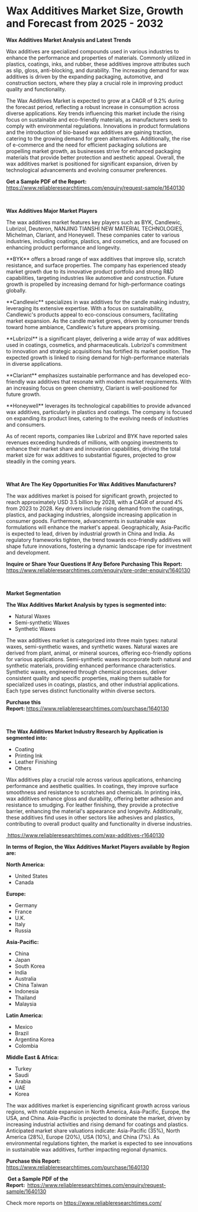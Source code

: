 <p><h1>Wax Additives Market Size, Growth and Forecast from 2025 - 2032</h1></p><p><strong>Wax Additives Market Analysis and Latest Trends</strong></p>
<p><p>Wax additives are specialized compounds used in various industries to enhance the performance and properties of materials. Commonly utilized in plastics, coatings, inks, and rubber, these additives improve attributes such as slip, gloss, anti-blocking, and durability. The increasing demand for wax additives is driven by the expanding packaging, automotive, and construction sectors, where they play a crucial role in improving product quality and functionality.</p><p>The Wax Additives Market is expected to grow at a CAGR of 9.2% during the forecast period, reflecting a robust increase in consumption across diverse applications. Key trends influencing this market include the rising focus on sustainable and eco-friendly materials, as manufacturers seek to comply with environmental regulations. Innovations in product formulations and the introduction of bio-based wax additives are gaining traction, catering to the growing demand for green alternatives. Additionally, the rise of e-commerce and the need for efficient packaging solutions are propelling market growth, as businesses strive for enhanced packaging materials that provide better protection and aesthetic appeal. Overall, the wax additives market is positioned for significant expansion, driven by technological advancements and evolving consumer preferences.</p></p>
<p><strong>Get a Sample PDF of the Report:&nbsp;</strong> <a href="https://www.reliableresearchtimes.com/enquiry/request-sample/1640130?utm_campaign=3287&utm_medium=2&utm_source=Github&utm_content=ia&utm_term=05032025&utm_id=wax-additives">https://www.reliableresearchtimes.com/enquiry/request-sample/1640130</a></p>
<p>&nbsp;</p>
<p><strong>Wax Additives Major Market Players</strong></p>
<p><p>The wax additives market features key players such as BYK, Candlewic, Lubrizol, Deuteron, NANJING TIANSHI NEW MATERIAL TECHNOLOGIES, Michelman, Clariant, and Honeywell. These companies cater to various industries, including coatings, plastics, and cosmetics, and are focused on enhancing product performance and longevity.</p><p>**BYK** offers a broad range of wax additives that improve slip, scratch resistance, and surface properties. The company has experienced steady market growth due to its innovative product portfolio and strong R&D capabilities, targeting industries like automotive and construction. Future growth is propelled by increasing demand for high-performance coatings globally.</p><p>**Candlewic** specializes in wax additives for the candle making industry, leveraging its extensive expertise. With a focus on sustainability, Candlewic's products appeal to eco-conscious consumers, facilitating market expansion. As the candle market grows, driven by consumer trends toward home ambiance, Candlewic's future appears promising.</p><p>**Lubrizol** is a significant player, delivering a wide array of wax additives used in coatings, cosmetics, and pharmaceuticals. Lubrizol's commitment to innovation and strategic acquisitions has fortified its market position. The expected growth is linked to rising demand for high-performance materials in diverse applications.</p><p>**Clariant** emphasizes sustainable performance and has developed eco-friendly wax additives that resonate with modern market requirements. With an increasing focus on green chemistry, Clariant is well-positioned for future growth.</p><p>**Honeywell** leverages its technological capabilities to provide advanced wax additives, particularly in plastics and coatings. The company is focused on expanding its product lines, catering to the evolving needs of industries and consumers.</p><p>As of recent reports, companies like Lubrizol and BYK have reported sales revenues exceeding hundreds of millions, with ongoing investments to enhance their market share and innovation capabilities, driving the total market size for wax additives to substantial figures, projected to grow steadily in the coming years.</p></p>
<p>&nbsp;</p>
<p><strong>What Are The Key Opportunities For Wax Additives Manufacturers?</strong></p>
<p><p>The wax additives market is poised for significant growth, projected to reach approximately USD 3.5 billion by 2028, with a CAGR of around 4% from 2023 to 2028. Key drivers include rising demand from the coatings, plastics, and packaging industries, alongside increasing application in consumer goods. Furthermore, advancements in sustainable wax formulations will enhance the market's appeal. Geographically, Asia-Pacific is expected to lead, driven by industrial growth in China and India. As regulatory frameworks tighten, the trend towards eco-friendly additives will shape future innovations, fostering a dynamic landscape ripe for investment and development.</p></p>
<p><strong>Inquire or Share Your Questions If Any Before Purchasing This Report:</strong> <a href="https://www.reliableresearchtimes.com/enquiry/pre-order-enquiry/1640130?utm_campaign=3287&utm_medium=2&utm_source=Github&utm_content=ia&utm_term=05032025&utm_id=wax-additives">https://www.reliableresearchtimes.com/enquiry/pre-order-enquiry/1640130</a></p>
<p>&nbsp;</p>
<p><strong>Market Segmentation</strong></p>
<p><strong>The Wax Additives Market Analysis by types is segmented into:</strong></p>
<p><ul><li>Natural Waxes</li><li>Semi-synthetic Waxes</li><li>Synthetic Waxes</li></ul></p>
<p><p>The wax additives market is categorized into three main types: natural waxes, semi-synthetic waxes, and synthetic waxes. Natural waxes are derived from plant, animal, or mineral sources, offering eco-friendly options for various applications. Semi-synthetic waxes incorporate both natural and synthetic materials, providing enhanced performance characteristics. Synthetic waxes, engineered through chemical processes, deliver consistent quality and specific properties, making them suitable for specialized uses in coatings, plastics, and other industrial applications. Each type serves distinct functionality within diverse sectors.</p></p>
<p><strong>Purchase this Report:&nbsp;</strong><a href="https://www.reliableresearchtimes.com/purchase/1640130?utm_campaign=3287&utm_medium=2&utm_source=Github&utm_content=ia&utm_term=05032025&utm_id=wax-additives">https://www.reliableresearchtimes.com/purchase/1640130</a></p>
<p>&nbsp;</p>
<p><strong>The Wax Additives Market Industry Research by Application is segmented into:</strong></p>
<p><ul><li>Coating</li><li>Printing Ink</li><li>Leather Finishing</li><li>Others</li></ul></p>
<p><p>Wax additives play a crucial role across various applications, enhancing performance and aesthetic qualities. In coatings, they improve surface smoothness and resistance to scratches and chemicals. In printing inks, wax additives enhance gloss and durability, offering better adhesion and resistance to smudging. For leather finishing, they provide a protective barrier, enhancing the material's appearance and longevity. Additionally, these additives find uses in other sectors like adhesives and plastics, contributing to overall product quality and functionality in diverse industries.</p></p>
<p><a href="https://www.reliableresearchtimes.com/wax-additives-r1640130?utm_campaign=3287&utm_medium=2&utm_source=Github&utm_content=ia&utm_term=05032025&utm_id=wax-additives">&nbsp;https://www.reliableresearchtimes.com/wax-additives-r1640130</a></p>
<p><strong>In terms of Region, the Wax Additives Market Players available by Region are:</strong></p>
<p>
    <p> <strong> North America: </strong>
        <ul>
            <li>United States</li>
            <li>Canada</li>
        </ul>
        </p> 
    <p> <strong> Europe: </strong>
        <ul>
            <li>Germany</li>
            <li>France</li>
            <li>U.K.</li>
            <li>Italy</li>
            <li>Russia</li>
        </ul>
        </p> 
    <p> <strong> Asia-Pacific: </strong>
        <ul>
            <li>China</li>
            <li>Japan</li>
            <li>South Korea</li>
            <li>India</li>
            <li>Australia</li>
            <li>China Taiwan</li>
            <li>Indonesia</li>
            <li>Thailand</li>
            <li>Malaysia</li>
        </ul>
        </p> 
    <p> <strong> Latin America: </strong>
        <ul>
            <li>Mexico</li>
            <li>Brazil</li>
            <li>Argentina Korea</li>
            <li>Colombia</li>
        </ul>
        </p> 
    <p> <strong> Middle East & Africa: </strong>
        <ul>
            <li>Turkey</li>
            <li>Saudi</li>
            <li>Arabia</li>
            <li>UAE</li>
            <li>Korea</li>
        </ul>
    </p>
    </p>
<p><p>The wax additives market is experiencing significant growth across various regions, with notable expansion in North America, Asia-Pacific, Europe, the USA, and China. Asia-Pacific is projected to dominate the market, driven by increasing industrial activities and rising demand for coatings and plastics. Anticipated market share valuations indicate: Asia-Pacific (35%), North America (28%), Europe (20%), USA (10%), and China (7%). As environmental regulations tighten, the market is expected to see innovations in sustainable wax additives, further impacting regional dynamics.</p></p>
<p><strong>Purchase this Report: </strong><a href="https://www.reliableresearchtimes.com/purchase/1640130?utm_campaign=3287&utm_medium=2&utm_source=Github&utm_content=ia&utm_term=05032025&utm_id=wax-additives">https://www.reliableresearchtimes.com/purchase/1640130</a></p>
<p>&nbsp;<strong>Get a Sample PDF of the Report:&nbsp;&nbsp;</strong><a href="https://www.reliableresearchtimes.com/enquiry/request-sample/1640130?utm_campaign=3287&utm_medium=2&utm_source=Github&utm_content=ia&utm_term=05032025&utm_id=wax-additives">https://www.reliableresearchtimes.com/enquiry/request-sample/1640130</a></p>
<p><strong></strong></p>
<p>Check more reports on <a href="https://www.reliableresearchtimes.com/?utm_campaign=3287&utm_medium=2&utm_source=Github&utm_content=ia&utm_term=05032025&utm_id=wax-additives">https://www.reliableresearchtimes.com/</a></p>